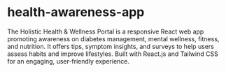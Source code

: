 # health-awareness-app
The Holistic Health &amp; Wellness Portal is a responsive React web app promoting awareness on diabetes management, mental wellness, fitness, and nutrition. It offers tips, symptom insights, and surveys to help users assess habits and improve lifestyles. Built with React.js and Tailwind CSS for an engaging, user-friendly experience.
